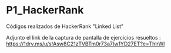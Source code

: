 # P1_HackerRank
Códigos realizados de HackerRank "Linked List"

Adjunto el link de la captura de pantalla de ejercicios resueltos : https://1drv.ms/u/s!Asw8C21zTVBTm0r73a7Iw1YD27ET?e=ThlrWl
